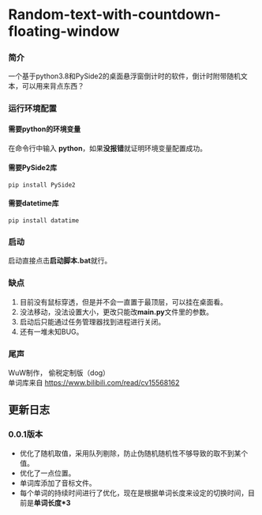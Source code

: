 # Random-text-with-countdown-floating-window
### 简介
一个基于python3.8和PySide2的桌面悬浮窗倒计时的软件，倒计时附带随机文本，可以用来背点东西？
### 运行环境配置
#### 需要python的环境变量  
在命令行中输入 **python**，如果**没报错**就证明环境变量配置成功。  
#### 需要PySide2库
```
pip install PySide2
```
#### 需要datetime库
```
pip install datatime
```
### 启动
启动直接点击**启动脚本.bat**就行。
### 缺点
1. 目前没有鼠标穿透，但是并不会一直置于最顶层，可以挂在桌面看。  
1. 没法移动，没法设置大小，更改只能改**main.py**文件里的参数。  
1. 启动后只能通过任务管理器找到进程进行关闭。  
1. 还有一堆未知BUG。
### 尾声
WuW制作， 偷税定制版（dog）  
单词库来自 https://www.bilibili.com/read/cv15568162
## 更新日志
### 0.0.1版本
- 优化了随机取值，采用队列剔除，防止伪随机随机性不够导致的取不到某个值。
- 优化了一点位置。
- 单词库添加了音标文件。
- 每个单词的持续时间进行了优化，现在是根据单词长度来设定的切换时间，目前是**单词长度\*3**
